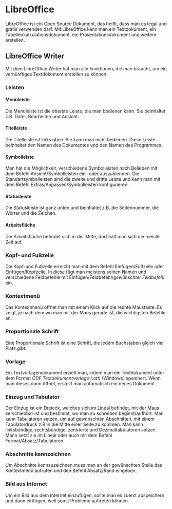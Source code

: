 # LibreOffice
LibreOffice ist ein Open Source Dokument, das heißt, dass man es legal und gratis verwenden darf. Mit LibreOffice kann man ein Textdokument, ein Tabellenkalkulationsdokument, ein Präsentationsdokument und weitere erstellen.
## LibreOffice Writer
Mit dem LibreOffice Writer hat man alle Funktionen, die man braucht, um ein vernünftiges Textdokument erstellen zu können.
### Leisten
#### Menüleiste
Die Menüleiste ist die oberste Leiste, die man bedienen kann. Sie beinhaltet z.B. Datei, Bearbeiten und Ansicht.
#### Titelleiste
Die Titelleiste ist links oben. Sie kann man nicht bedienen. Diese Leiste beinhaltet den Namen des Dokumentes und den Namen des Programmes.
#### Symbolleiste
Man hat die Möglichkeit, verschiedene Symbolleisten nach Belieben mit dem Befehl Ansicht/Symbolleisten ein- oder auszublenden. Die Standartsymbolleisten sind die zweite und dritte Leiste und kann man mit dem Befehl Extras/Anpassen/Symbolleisten konfigurieren.
#### Statusleiste
Die Statusleiste ist ganz unten und beinhaltet z.B. die Seitennummer, die Wörter und die Zeichen.
#### Arbeitsfläche
Die Arbeitsfläche befindet sich in der Mitte, dort hält man sich die meiste Zeit auf.
### Kopf- und Fußzeile
Die Kopf-und Fußzeile erreicht man mit dem Befehl Einfügen/Fußzeile oder Einfügen/Kopfzeile. In diese fügt man meistens seinen Namen und verschiedene Feldbefehle mit Einfügen/Feldbefehl/*gewünschter Feldbefehl* ein.
### Kontextmenü
Das Kontextmenü öffnet man mit einem Klick auf die rechte Maustaste. Es zeigt, je nach dem wo man mit der Maus gerade ist, die wichtigsten Befehle an.
### Proportionale Schrift
Eine Proportionale Schrift ist eine Schrift, die jedem Buchstaben gleich viel Platz gibt.
### Vorlage
Ein Textvorlagendokument erzielt man, indem man ein Textdokument unter dem Format *ODF Textdokumentvorlage (.ott)* (Windows) speichert. Wenn man dieses dann öffnet, erstellt man automatisch ein neues Dokument.
### Einzug und Tabulator
Der Einzug ist ein Dreieck, welches sich im Lineal befindet, mit der Maus verschiebbar ist und bestimmt, wo man zu schreiben beginnt/aufhört.
Man kann Tabulatoren setzen, um auf gewünschten Abschnitten, mit einem Tabulatordruck z.B in die Mitte einer Seite zu kommen. Man kann linksbündige, rechtsbündige, zentrierte und Dezimaltabulatoren setzen. Mann setzt sie im Lineal oder auch mit dem Befehl Format/Absatz/Tabulatoren.
### Abschnitte kennzeichnen
Um Abschnitte kennzuzeichnen muss man an der gewünschten Stelle das Kontextmenü aufrufen und den Befehl Absatz/Rand eingeben.
### Bild aus Internet
Um ein Bild aus dem Internet einzufügen, sollte man es zuerst abspeichern und dann einfügen, weil sonst Probleme auftreten können.
